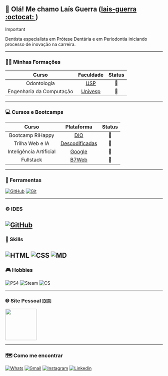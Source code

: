 ## 👋 Olá! Me chamo Laís Guerra ([lais-guerra :octocat: ](https://github.com/lais-guerra/lais-guerra))

> [!IMPORTANT]
> Dentista especialista em Prótese Dentária e em Periodontia iniciando processo de inovação na carreira. 

---
### 👩‍🎓 Minhas Formações

**Curso** | **Faculdade** | **Status**
:---: | :---: | :---:
Odontologia | [USP](https://www1.fob.usp.br/) | 🔋
Engenharia da Computação | [Univesp](https://univesp.br/) | 🪫

---

### 💻 Cursos e Bootcamps

**Curso** | **Plataforma** | **Status**
:---: | :---: | :---:
Bootcamp RiHappy | [DIO](https://www.dio.me/) | 🪫
Trilha Web e IA | [Descodificadas](https://descodificadas.com.br/) | 🪫
Inteligência Artificial | [Google](https://www.googleadservices.com/pagead/aclk?sa=L&ai=DChcSEwj84d6kstyIAxVvQEgAHdw2KgsYABABGgJjZQ&co=1&ase=2&gclid=Cj0KCQjwxsm3BhDrARIsAMtVz6PQlYFWUDjAmb9EiQQtJVxHMrJNQGpOMHYgXewba7OU7jmbo8KBowoaAmjdEALw_wcB&ohost=www.google.com&cid=CAESVeD21F_E0RVRUlZtU1MpCGC340pyzGB5a-9KpiCbSOAxX0AC1Db1GVIaIF7NphLL573V6dR-RkzpXGRdvv_-viYXXmnj5kSZAQ53Uj3CjbiK0FybLH4&sig=AOD64_0HvJ8ucQPkU4HUAzauwsUnDejYVw&q&nis=4&adurl&ved=2ahUKEwjZ9tekstyIAxW0ILkGHckbMG0Q0Qx6BAgKEAE) | 🪫
Fullstack | [B7Web](https://lp.b7web.com.br/fullstack) | 🪫





---

### 🔧 Ferramentas
[![GitHub](https://img.shields.io/badge/GitHub-000?style=flatsquare&logo=github&logoColor=30A3DC)](https://docs.github.com/)
[![Git](https://img.shields.io/badge/Git-000?style=flatsquare&logo=git&logoColor=E94D5F)](https://git-scm.com/doc) 

---

### ⚙️ IDES
[![GitHub](https://img.shields.io/badge/-Visual%20Studio%20Code-333333?style=flat&logo=visual-studio-code&logoColor=007ACC)](https://code.visualstudio.com/)
---
### 📁 Skills
![HTML](https://img.shields.io/badge/HTML5-E34F26?style=flatsquare&logo=html5&logoColor=white)
![CSS](https://img.shields.io/badge/CSS3-1572B6?&style=flatsquare&logo=css3&logoColor=white)
![MD](https://img.shields.io/badge/Markdown-000000?style=flatsquare&logo=markdown&logoColor=white)
---
### 🎮 Hobbies
![PS4](https://img.shields.io/badge/PlayStation-003791?style=flatsquare&logo=playstation&logoColor=white)
![Steam](https://img.shields.io/badge/Steam-000000?style=flatsquare&logo=steam&logoColor=white)
![CS](https://img.shields.io/badge/Counter_Strike-000000?style=flatsquare&logo=counter-strike&logoColor=white) 

---


### 🌐 Site Pessoal 🇧🇷

[<img src="https://laisguerra.com.br/gallery_gen/a456041e3a9085201c7cfe9a6d86cd53_1278x912_fit.png?ts=1726711715" width="100px">](http://laisguerra.com.br)

---
### 🗺️ Como me encontrar

[![Whats](https://img.shields.io/badge/WhatsApp-25D366?style=flatsquare&logo=whatsapp&logoColor=white)](https://api.whatsapp.com/send?phone=5512981412499)
[![Gmail](https://img.shields.io/badge/Gmail-D14836?style=flatsquare&logo=gmail&logoColor=white)](mailto:laismguerra@gmail.com)
[![Instagram](https://img.shields.io/badge/Instagram-E4405F?style=flatsquare&logo=instagram&logoColor=white)](https://www.instagram.com/dra.laisguerra)
[![Linkedin](https://img.shields.io/badge/LinkedIn-0077B5?style=flatsquare&logo=linkedin&logoColor=white)](https://www.linkedin.com/in/laisguerra)